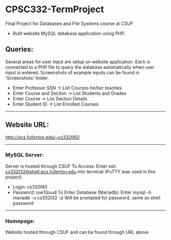 # CPSC332-TermProject
Final Project for Databases and File Systems course at CSUF
- Built website MySQL database application using PHP. 

## Queries:
Several areas for user input are setup on website application. Each is connected to a PHP file to query the database automatically when user input is entered. Screenshots of example inputs can be found in 'Screenshots' folder.
* Enter Professor SSN       -> List Courses he/her teaches
* Enter Course and Section  -> List Students and Grades
* Enter Course              -> List Section Details
* Enter Student ID          -> List Enrolled Courses

______________________________________________________________________________________________________________________
## Website URL:
http://ecs.fullerton.edu/~cs332f40/

______________________________________________________________________________________________________________________
### MySQL Server:
Server is hosted through CSUF
To Access: Enter ssh cs332t32@shell.ecs.fullerton.edu into terminal (PuTTY was used in this project) 
  * Login: cs332f40
  * Password: iuw1Guud
To Enter Database (Mariadb): Enter mysql -h mariadb -u cs332t32 -p
Will be prompted for password, same as shell password
  
______________________________________________________________________________________________________________________
### Homepage:
Website hosted through CSUF and can be found through URL above
